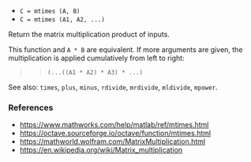 * `C = mtimes (A, B)`
* `C = mtimes (A1, A2, ...)`

Return the matrix multiplication product of inputs.

This function and `A * B` are equivalent.  If more arguments are
given, the multiplication is applied cumulatively from left to
right:

>> `(...((A1 * A2) * A3) * ...)`

See also: `times`, `plus`, `minus`, `rdivide`, `mrdivide`, `mldivide`, `mpower`.

### References

* https://www.mathworks.com/help/matlab/ref/mtimes.html
* https://octave.sourceforge.io/octave/function/mtimes.html
* https://mathworld.wolfram.com/MatrixMultiplication.html
* https://en.wikipedia.org/wiki/Matrix_multiplication
